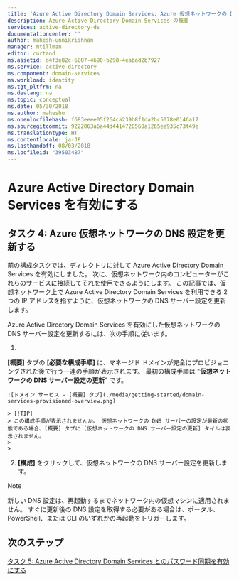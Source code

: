 ```yaml
---
title: 'Azure Active Directory Domain Services: Azure 仮想ネットワークの DNS 設定を更新する | Microsoft Docs'
description: Azure Active Directory Domain Services の概要
services: active-directory-ds
documentationcenter: ''
author: mahesh-unnikrishnan
manager: mtillman
editor: curtand
ms.assetid: d4f3e82c-6807-4690-b298-4eabad2b7927
ms.service: active-directory
ms.component: domain-services
ms.workload: identity
ms.tgt_pltfrm: na
ms.devlang: na
ms.topic: conceptual
ms.date: 05/30/2018
ms.author: maheshu
ms.openlocfilehash: f683eeee05f264ca239b8f1da2bc5078e0146a17
ms.sourcegitcommit: 9222063a6a44d4414720560a1265ee935c73f49e
ms.translationtype: HT
ms.contentlocale: ja-JP
ms.lasthandoff: 08/03/2018
ms.locfileid: "39503487"
---
```

# <a name="enable-azure-active-directory-domain-services"></a>Azure Active Directory Domain Services を有効にする

## <a name="task-4-update-dns-settings-for-the-azure-virtual-network"></a>タスク 4: Azure 仮想ネットワークの DNS 設定を更新する
前の構成タスクでは、ディレクトリに対して Azure Active Directory Domain Services を有効にしました。 次に、仮想ネットワーク内のコンピューターがこれらのサービスに接続してそれを使用できるようにします。 この記事では、仮想ネットワーク上で Azure Active Directory Domain Services を利用できる 2 つの IP アドレスを指すように、仮想ネットワークの DNS サーバー設定を更新します。

Azure Active Directory Domain Services を有効にした仮想ネットワークの DNS サーバー設定を更新するには、次の手順に従います。


1. 
  **[概要]** タブの **[必要な構成手順]** に、マネージド ドメインが完全にプロビジョニングされた後で行う一連の手順が表示されます。 最初の構成手順は "**仮想ネットワークの DNS サーバー設定の更新**" です。

    ![ドメイン サービス - [概要] タブ](./media/getting-started/domain-services-provisioned-overview.png)

    > [!TIP]
    > この構成手順が表示されませんか。 仮想ネットワークの DNS サーバーの設定が最新の状態である場合、[概要] タブに [仮想ネットワークの DNS サーバー設定の更新] タイルは表示されません。
    >
    >

2. **[構成]** をクリックして、仮想ネットワークの DNS サーバー設定を更新します。

> [!NOTE]
> 新しい DNS 設定は、再起動するまでネットワーク内の仮想マシンに適用されません。 すぐに更新後の DNS 設定を取得する必要がある場合は、ポータル、PowerShell、または CLI のいずれかの再起動をトリガーします。
>
>

## <a name="next-step"></a>次のステップ
[タスク 5: Azure Active Directory Domain Services とのパスワード同期を有効にする](active-directory-ds-getting-started-password-sync.md)
